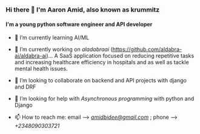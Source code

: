 ### Hi there 👋 I'm Aaron Amid, also known as krummitz

<!--
**AmidBidee/AmidBidee** is a ✨ _special_ ✨ repository because its `README.md` (this file) appears on your GitHub profile.

Here are some ideas to get you started:

- 🌱 I’m currently learning ...
- 
- 🤔 I’m looking for help with ...
- 💬 Ask me about ...
- 📫 How to reach me: ...
- 😄 Pronouns: ...
- ⚡ Fun fact: ...
-->
#### I'm a young python software engineer and API developer

- 🌱 I’m currently learning AI/ML

- 🔭 I’m currently working on *aladabraai* (https://github.com/aldabra-ai/aldabra-ai)... A SaaS application focused on reducing repetitive tasks and increasing healthcare efficiency in hospitals and as well as tackle mental health issues.

- 👯 I’m looking to collaborate on backend and API projects with django and DRF

- 🤔 I’m looking for help with *Asynchronous programming* with python and Django

- 📫 How to reach me: email --> *amidbidee@gmail.com* ; phone --> *+2348090303721*

